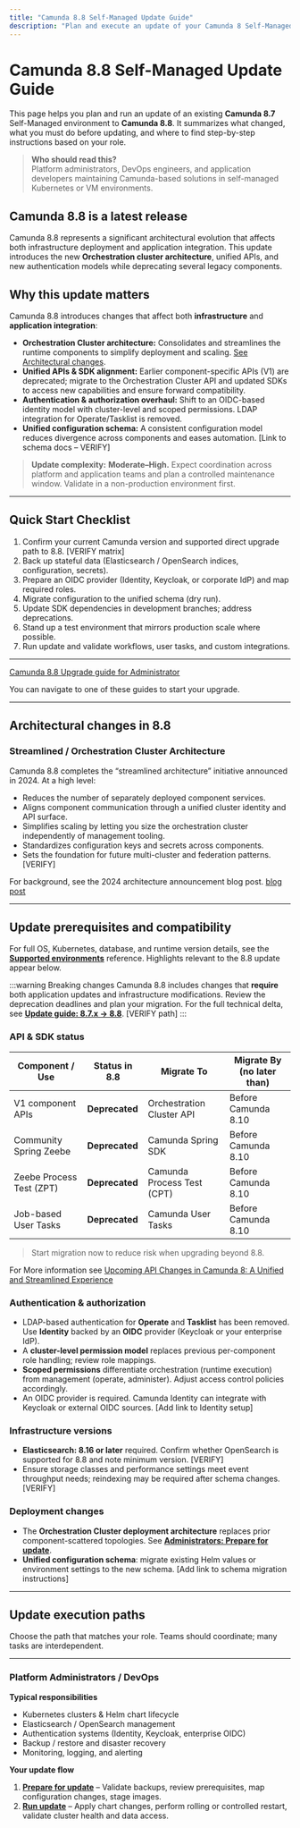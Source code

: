 ```yaml
---
title: "Camunda 8.8 Self-Managed Update Guide"
description: "Plan and execute an update of your Camunda 8 Self-Managed installation to version 8.8. Includes architectural highlights, prerequisites, breaking changes and update paths for administrators."
---
```


# Camunda 8.8 Self-Managed Update Guide

This page helps you plan and run an update of an existing **Camunda 8.7** Self-Managed environment to **Camunda 8.8**. It summarizes what changed, what you must do before updating, and where to find step-by-step instructions based on your role.

> **Who should read this?**  
> Platform administrators, DevOps engineers, and application developers maintaining Camunda-based solutions in self-managed Kubernetes or VM environments.

## Camunda 8.8 is a latest release

Camunda 8.8 represents a significant architectural evolution that affects both infrastructure deployment and application integration. This update introduces the new **Orchestration cluster architecture**, unified APIs, and new authentication models while deprecating several legacy components.

## Why this update matters

Camunda 8.8 introduces changes that affect both **infrastructure** and **application integration**:

- **Orchestration Cluster architecture:** Consolidates and streamlines the runtime components to simplify deployment and scaling. [See Architectural changes](#architectural-changes).
- **Unified APIs & SDK alignment:** Earlier component-specific APIs (V1) are deprecated; migrate to the Orchestration Cluster API and updated SDKs to access new capabilities and ensure forward compatibility.
- **Authentication & authorization overhaul:** Shift to an OIDC-based identity model with cluster-level and scoped permissions. LDAP integration for Operate/Tasklist is removed.
- **Unified configuration schema:** A consistent configuration model reduces divergence across components and eases automation. [Link to schema docs – VERIFY]

> **Update complexity:** **Moderate–High.** Expect coordination across platform and application teams and plan a controlled maintenance window. Validate in a non-production environment first.

---

## Quick Start Checklist

1. Confirm your current Camunda version and supported direct upgrade path to 8.8. [VERIFY matrix]
2. Back up stateful data (Elasticsearch / OpenSearch indices, configuration, secrets).
3. Prepare an OIDC provider (Identity, Keycloak, or corporate IdP) and map required roles.
4. Migrate configuration to the unified schema (dry run).
5. Update SDK dependencies in development branches; address deprecations.
6. Stand up a test environment that mirrors production scale where possible.
7. Run update and validate workflows, user tasks, and custom integrations.

---

[Camunda 8.8 Upgrade guide for Administrator](./administrators/prepare-for-update.md)

You can navigate to one of these guides to start your upgrade.

---

## Architectural changes in 8.8

### Streamlined / Orchestration Cluster Architecture

Camunda 8.8 completes the “streamlined architecture” initiative announced in 2024. At a high level:

- Reduces the number of separately deployed component services.
- Aligns component communication through a unified cluster identity and API surface.
- Simplifies scaling by letting you size the orchestration cluster independently of management tooling.
- Standardizes configuration keys and secrets across components.
- Sets the foundation for future multi-cluster and federation patterns. [VERIFY]

For background, see the 2024 architecture announcement blog post. [blog post](https://camunda.com/blog/2024/04/simplified-deployment-options-accelerated-getting-started-experience/)

---

## Update prerequisites and compatibility

For full OS, Kubernetes, database, and runtime version details, see the **[Supported environments](../../reference/supported-environments.md)** reference. Highlights relevant to the 8.8 update appear below.

:::warning Breaking changes
Camunda 8.8 includes changes that **require** both application updates and infrastructure modifications. Review the deprecation deadlines and plan your migration. For the full technical delta, see **[Update guide: 8.7.x → 8.8](../operational-guides/update-guide/870-to-880.md)**. [VERIFY path]
:::

### API & SDK status

| Component / Use          | Status in 8.8  | Migrate To                 | Migrate By (no later than) |
| ------------------------ | -------------- | -------------------------- | -------------------------- |
| V1 component APIs        | **Deprecated** | Orchestration Cluster API  | Before Camunda 8.10        |
| Community Spring Zeebe   | **Deprecated** | Camunda Spring SDK         | Before Camunda 8.10        |
| Zeebe Process Test (ZPT) | **Deprecated** | Camunda Process Test (CPT) | Before Camunda 8.10        |
| Job-based User Tasks     | **Deprecated** | Camunda User Tasks         | Before Camunda 8.10        |

> Start migration now to reduce risk when upgrading beyond 8.8.

For More information see [Upcoming API Changes in Camunda 8: A Unified and Streamlined Experience](https://camunda.com/blog/2024/12/api-changes-in-camunda-8-a-unified-and-streamlined-experience/)

### Authentication & authorization

- LDAP-based authentication for **Operate** and **Tasklist** has been removed. Use **Identity** backed by an **OIDC** provider (Keycloak or your enterprise IdP).
- A **cluster-level permission model** replaces previous per-component role handling; review role mappings.
- **Scoped permissions** differentiate orchestration (runtime execution) from management (operate, administer). Adjust access control policies accordingly.
- An OIDC provider is required. Camunda Identity can integrate with Keycloak or external OIDC sources. [Add link to Identity setup]

### Infrastructure versions

- **Elasticsearch: 8.16 or later** required. Confirm whether OpenSearch is supported for 8.8 and note minimum version. [VERIFY]
- Ensure storage classes and performance settings meet event throughput needs; reindexing may be required after schema changes. [VERIFY]

### Deployment changes

- The **Orchestration Cluster deployment architecture** replaces prior component-scattered topologies. See **[Administrators: Prepare for update](./administrators/prepare-for-update.md)**.
- **Unified configuration schema**: migrate existing Helm values or environment settings to the new schema. [Add link to schema migration instructions]

---

## Update execution paths

Choose the path that matches your role. Teams should coordinate; many tasks are interdependent.

---

### Platform Administrators / DevOps

**Typical responsibilities**

- Kubernetes clusters & Helm chart lifecycle
- Elasticsearch / OpenSearch management
- Authentication systems (Identity, Keycloak, enterprise OIDC)
- Backup / restore and disaster recovery
- Monitoring, logging, and alerting

**Your update flow**

1. **[Prepare for update](./administrators/prepare-for-update.md)** – Validate backups, review prerequisites, map configuration changes, stage images.
2. **[Run update](./administrators/run-update.md)** – Apply chart changes, perform rolling or controlled restart, validate cluster health and data access.
